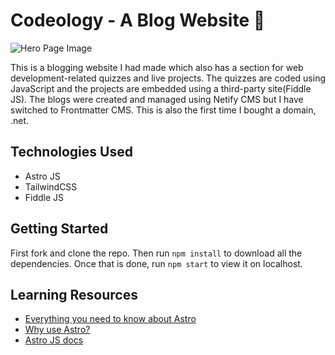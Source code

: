 # Codeology - A Blog Website 📝

![Hero Page Image](https://github.com/anav5704/Codeology-v2/blob/main/docs/codeology-v2.png)

This is a blogging website I had made which also has a section for web development-related quizzes and live projects. The quizzes are coded using JavaScript and the projects are embedded using a third-party site(Fiddle JS). The blogs were created and managed  using Netify CMS but I have switched to Frontmatter CMS. This is also the first time I bought a domain, .net.

## Technologies Used
- Astro JS
- TailwindCSS
- Fiddle JS

## Getting Started
First fork and clone the repo. Then run ```npm install``` to download all the dependencies. Once that is done, run ```npm start``` to view it on localhost.

## Learning Resources
- [Everything you need to know about Astro](https://www.youtube.com/watch?v=rRxuVOutmFQ)
- [Why use Astro?](https://www.youtube.com/watch?v=oQDErNNzdwU)
- [Astro JS docs](https://astro.build/)
